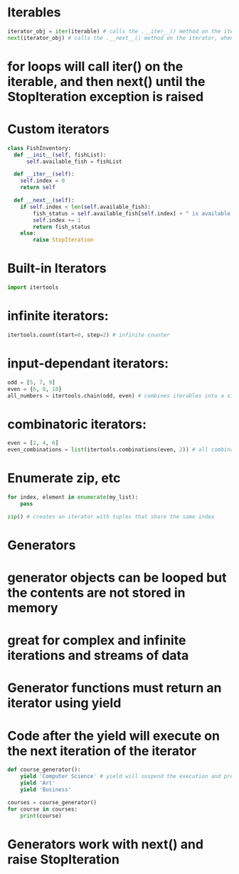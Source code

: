 


 
  

# Iterables

```python
iterator_obj = iter(iterable) # calls the .__iter__() method on the iterable, returning an iterator object
next(iterator_obj) # calls the .__next__() method on the iterator, when all items have been iterated, raises StopIteration exception
```

# for loops will call iter() on the iterable, and then next() until the StopIteration exception is raised

  

# Custom iterators

```python
class FishInventory:
  def __init__(self, fishList):
      self.available_fish = fishList

  def __iter__(self):
    self.index = 0
    return self

  def __next__(self):
    if self.index < len(self.available_fish):
	    fish_status = self.available_fish[self.index] + " is available!"
        self.index += 1
        return fish_status
    else:
        raise StopIteration
```

# Built-in Iterators
```python
import itertools 
```

# infinite iterators:

```python
itertools.count(start=0, step=2) # infinite counter
```

# input-dependant iterators:

```python
odd = [5, 7, 9]
even = {6, 8, 10}
all_numbers = itertools.chain(odd, even) # combines iterables into a single iterator
```
  

# combinatoric iterators:

```python
even = [2, 4, 6]
even_combinations = list(itertools.combinations(even, 2)) # all combinations of 2 even numbers as tuples
```
  

# Enumerate zip, etc

```python
for index, element in enumerate(my_list):
    pass

zip() # creates an iterator with tuples that share the same index
```

  

# Generators

# generator objects can be looped but the contents are not stored in memory

# great for complex and infinite iterations and streams of data

# Generator functions must return an iterator using yield

# Code after the yield will execute on the next iteration of the iterator

```python
def course_generator():
    yield 'Computer Science' # yield will suspend the execution and preserve local variables
    yield 'Art'
    yield 'Business'

courses = course_generator()
for course in courses:
    print(course)
```

# Generators work with next() and raise StopIteration